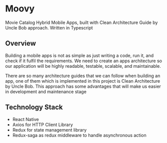 # Moovy
Movie Catalog Hybrid Mobile Apps, built with Clean Architecture Guide by Uncle Bob approach. Written in Typescript

## Overview
Building a mobile apps is not as simple as just writing a code, run it, and check if it fulfil the requirements. We need to create an apps architecture so our application will be highly readable, testable, scalable, and maintainable.

There are so many architecture guides that we can follow when building an app, one of them which is implemented in this project is Clean Architecture by Uncle Bob. This approach has some advantages that will make us easier in development and maintenance stage


## Technology Stack
- React Native
- Axios for HTTP Client Library
- Redux for state management library
- Redux-saga as redux middleware to handle asynchronous action
